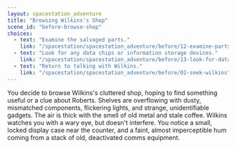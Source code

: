 ```yaml
---
layout: spacestation_adventure
title: "Browsing Wilkins's Shop"
scene_id: "before-browse-shop"
choices:
  - text: "Examine the salvaged parts."
    link: "/spacestation/spacestation_adventure/before/12-examine-parts"
  - text: "Look for any data chips or information storage devices."
    link: "/spacestation/spacestation_adventure/before/13-look-for-data"
  - text: "Return to talking with Wilkins."
    link: "/spacestation/spacestation_adventure/before/02-seek-wilkins"
---
```


You decide to browse Wilkins's cluttered shop, hoping to find something useful or a clue about Roberts. Shelves are overflowing with dusty, mismatched components, flickering lights, and strange, unidentifiable gadgets. The air is thick with the smell of old metal and stale coffee. Wilkins watches you with a wary eye, but doesn't interfere. You notice a small, locked display case near the counter, and a faint, almost imperceptible hum coming from a stack of old, deactivated comms equipment.
